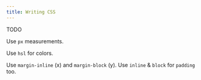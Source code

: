 ```yaml
---
title: Writing CSS
---
```


TODO

Use `px` measurements.

Use `hsl` for colors.

Use `margin-inline` (x) and `margin-block` (y). Use `inline` & `block` for `padding` too.
